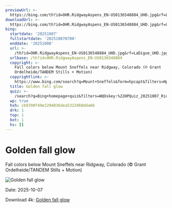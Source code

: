 ```yaml
---
previewUrl: >-
  https://bing.com/th?id=OHR.RidgwayAspens_EN-US0136548884_UHD.jpg&rf=LaDigue_UHD.jpg&pid=hp&w=1024&h=576&rs=1&c=4
downloadUrl: >-
  https://bing.com/th?id=OHR.RidgwayAspens_EN-US0136548884_UHD.jpg&rf=LaDigue_UHD.jpg&pid=hp&w=3840&h=2160&rs=1&c=4
bing:
  startdate: '20251007'
  fullstartdate: '202510070700'
  enddate: '20251008'
  url: >-
    /th?id=OHR.RidgwayAspens_EN-US0136548884_UHD.jpg&rf=LaDigue_UHD.jpg&pid=hp&w=3840&h=2160&rs=1&c=4
  urlbase: /th?id=OHR.RidgwayAspens_EN-US0136548884
  copyright: >-
    Fall colors below Mount Sneffels near Ridgway, Colorado (© Grant
    Ordelheide/TANDEM Stills + Motion)
  copyrightlink: >-
    https://www.bing.com/search?q=Mount+Sneffels&form=hpcapt&filters=HpDate%3a%2220251007_0700%22
  title: Golden fall glow
  quiz: >-
    /search?q=Bing+homepage+quiz&filters=WQOskey:%22HPQuiz_20251007_RidgwayAspens%22&FORM=HPQUIZ
  wp: true
  hsh: cb9708f49e2294036dea5322d60dda66
  drk: 1
  top: 1
  bot: 1
  hs: []
---
```

# Golden fall glow

Fall colors below Mount Sneffels near Ridgway, Colorado (© Grant Ordelheide/TANDEM Stills + Motion)

![Golden fall glow](https://bing.com/th?id=OHR.RidgwayAspens_EN-US0136548884_UHD.jpg&rf=LaDigue_UHD.jpg&pid=hp&w=1024&h=576&rs=1&c=4)

Date: 2025-10-07

Download 4k: [Golden fall glow](https://bing.com/th?id=OHR.RidgwayAspens_EN-US0136548884_UHD.jpg&rf=LaDigue_UHD.jpg&pid=hp&w=3840&h=2160&rs=1&c=4)
